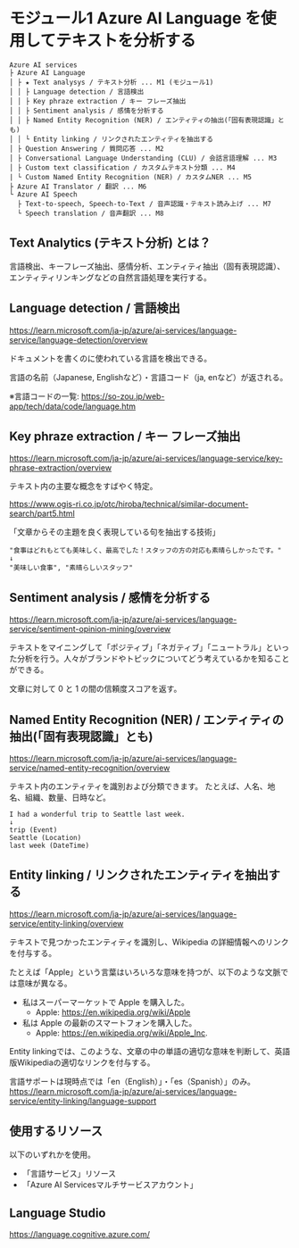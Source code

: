 # モジュール1 Azure AI Language を使用してテキストを分析する

```
Azure AI services
├ Azure AI Language
│ ├ ★ Text analysys / テキスト分析 ... M1 (モジュール1)
│ │ ├ Language detection / 言語検出
│ │ ├ Key phraze extraction / キー フレーズ抽出
│ │ ├ Sentiment analysis / 感情を分析する
│ │ ├ Named Entity Recognition (NER) / エンティティの抽出(「固有表現認識」とも)
│ │ └ Entity linking / リンクされたエンティティを抽出する
│ ├ Question Answering / 質問応答 ... M2
│ ├ Conversational Language Understanding (CLU) / 会話言語理解 ... M3
│ ├ Custom text classification / カスタムテキスト分類 ... M4
| └ Custom Named Entity Recognition (NER) / カスタムNER ... M5
├ Azure AI Translator / 翻訳 ... M6
└ Azure AI Speech
  ├ Text-to-speech, Speech-to-Text / 音声認識・テキスト読み上げ ... M7
  └ Speech translation / 音声翻訳 ... M8
```

## Text Analytics (テキスト分析) とは？

言語検出、キーフレーズ抽出、感情分析、エンティティ抽出（固有表現認識）、エンティティリンキングなどの自然言語処理を実行する。

## Language detection / 言語検出

https://learn.microsoft.com/ja-jp/azure/ai-services/language-service/language-detection/overview

ドキュメントを書くのに使われている言語を検出できる。

言語の名前（Japanese, Englishなど）・言語コード（ja, enなど）が返される。

※言語コードの一覧: https://so-zou.jp/web-app/tech/data/code/language.htm

## Key phraze extraction / キー フレーズ抽出

https://learn.microsoft.com/ja-jp/azure/ai-services/language-service/key-phrase-extraction/overview

テキスト内の主要な概念をすばやく特定。

https://www.ogis-ri.co.jp/otc/hiroba/technical/similar-document-search/part5.html

「文章からその主題を良く表現している句を抽出する技術」

```
"食事はどれもとても美味しく、最高でした！スタッフの方の対応も素晴らしかったです。"
↓
"美味しい食事", "素晴らしいスタッフ"
```

## Sentiment analysis / 感情を分析する

https://learn.microsoft.com/ja-jp/azure/ai-services/language-service/sentiment-opinion-mining/overview

テキストをマイニングして「ポジティブ」「ネガティブ」「ニュートラル」といった分析を行う。人々がブランドやトピックについてどう考えているかを知ることができる。

文章に対して 0 と 1 の間の信頼度スコアを返す。

## Named Entity Recognition (NER) / エンティティの抽出(「固有表現認識」とも)

https://learn.microsoft.com/ja-jp/azure/ai-services/language-service/named-entity-recognition/overview

テキスト内のエンティティを識別および分類できます。 たとえば、人名、地名、組織、数量、日時など。

```
I had a wonderful trip to Seattle last week.
↓
trip (Event)
Seattle (Location)
last week (DateTime)
```

## Entity linking / リンクされたエンティティを抽出する

https://learn.microsoft.com/ja-jp/azure/ai-services/language-service/entity-linking/overview

テキストで見つかったエンティティを識別し、Wikipedia の詳細情報へのリンクを付与する。

たとえば「Apple」という言葉はいろいろな意味を持つが、以下のような文脈では意味が異なる。

- 私はスーパーマーケットで Apple を購入した。
  - Apple: https://en.wikipedia.org/wiki/Apple
- 私は Apple の最新のスマートフォンを購入した。
  - Apple: https://en.wikipedia.org/wiki/Apple_Inc.

Entity linkingでは、このような、文章の中の単語の適切な意味を判断して、英語版Wikipediaの適切なリンクを付与する。

言語サポートは現時点では「en（English）」・「es（Spanish）」のみ。https://learn.microsoft.com/ja-jp/azure/ai-services/language-service/entity-linking/language-support

<!--
たとえば「ヴィーナス」（Venus）という単語は、太陽系の惑星「金星」や、ローマ神話の女神「ヴィーナス（ビーナス）」などに解釈できる。

「空に輝くヴィーナス」という文章の中では、「ヴィーナス」は「女神」ではなく「金星」と解釈するのが適切である。

Entity linkingでは、このような、文章の中の単語の適切な意味を判断して、英語版Wikipediaの適切なリンクを付与する。

```
"私は空に輝くヴィーナスを見た"
↓
Venus: https://en.wikipedia.org/wiki/Venus
```
-->

## 使用するリソース

以下のいずれかを使用。

- 「言語サービス」リソース
- 「Azure AI Servicesマルチサービスアカウント」

## Language Studio

https://language.cognitive.azure.com/

